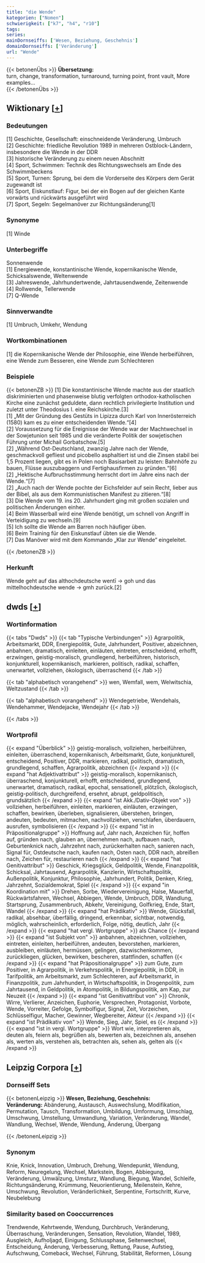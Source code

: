 ```yaml
---
title: "die Wende"
kategorien: ["Nomen"]
schwierigkeit: ["k7", "h4", "r10"]
tags:
series:
mainDornseiffs: ['Wesen, Beziehung, Geschehnis']
domainDornseiffs: ['Veränderung']
url: "Wende"
---
```


{{< betonenÜbs >}}
**Übersetzung:**  
turn, change, transformation, turnaround, turning point, front vault, More examples...  
{{< /betonenÜbs >}}

## Wiktionary [[+](https://de.wiktionary.org/wiki/Wende)]

### Bedeutungen
[1] Geschichte, Gesellschaft: einschneidende Veränderung, Umbruch  
[2] Geschichte: friedliche Revolution 1989 in mehreren Ostblock-Ländern, insbesondere die Wende in der DDR  
[3] historische Veränderung zu einem neuen Abschnitt  
[4] Sport, Schwimmen: Technik des Richtungswechsels am Ende des Schwimmbeckens  
[5] Sport, Turnen: Sprung, bei dem die Vorderseite des Körpers dem Gerät zugewandt ist  
[6] Sport, Eiskunstlauf: Figur, bei der ein Bogen auf der gleichen Kante vorwärts und rückwärts ausgeführt wird  
[7] Sport, Segeln: Segelmanöver zur Richtungsänderung[1]  

### Synonyme
[1] Winde  

### Unterbegriffe
Sonnenwende  
[1] Energiewende, konstantinische Wende, kopernikanische Wende, Schicksalswende, Weltenwende  
[3] Jahreswende, Jahrhundertwende, Jahrtausendwende, Zeitenwende  
[4] Rollwende, Tellerwende  
[7] Q-Wende  

### Sinnverwandte
[1] Umbruch, Umkehr, Wendung  

### Wortkombinationen
[1] die Kopernikanische Wende der Philosophie, eine Wende herbeiführen, eine Wende zum Besseren, eine Wende zum Schlechteren  

### Beispiele
{{< betonenZB >}}
[1] Die konstantinische Wende machte aus der staatlich diskriminierten und phasenweise blutig verfolgten orthodox-katholischen Kirche eine zunächst geduldete, dann rechtlich privilegierte Institution und zuletzt unter Theodosius I. eine Reichskirche.[3]  
[1] „Mit der Gründung des Gestüts in Lipizza durch Karl von Innerösterreich (1580) kam es zu einer entscheidenden Wende.“[4]  
[2] Voraussetzung für die Ereignisse der Wende war der Machtwechsel in der Sowjetunion seit 1985 und die veränderte Politik der sowjetischen Führung unter Michail Gorbatschow.[5]  
[2] „Während Ost-Deutschland, zwanzig Jahre nach der Wende, geschmackvoll gefliest und picobello asphaltiert ist und die Zinsen stabil bei 1,5 Prozent liegen, gibt es in Polen noch Basisarbeit zu leisten: Bahnhöfe zu bauen, Flüsse auszubaggern und Fertighausfirmen zu gründen.“[6]  
[2] „Hektische Aufbruchsstimmung herrscht dort im Jahre eins nach der Wende.“[7]  
[2] „Auch nach der Wende pochte der Eichsfelder auf sein Recht, lieber aus der Bibel, als aus dem Kommunistischen Manifest zu zitieren.“[8]  
[3] Die Wende vom 19. ins 20. Jahrhundert ging mit großen sozialen und politischen Änderungen einher.  
[4] Beim Wasserball wird eine Wende benötigt, um schnell von Angriff in Verteidigung zu wechseln.[9]  
[5] Ich sollte die Wende am Barren noch häufiger üben.  
[6] Beim Training für den Eiskunstlauf übten sie die Wende.  
[7] Das Manöver wird mit dem Kommando „Klar zur Wende“ eingeleitet.  

{{< /betonenZB >}}
### Herkunft
Wende geht auf das althochdeutsche wentī → goh und das mittelhochdeutsche wende → gmh zurück.[2]  



## dwds [[+](https://www.dwds.de/wb/Wende)]

### Wortinformation
{{< tabs "Dwds" >}}
{{< tab "Typische Verbindungen" >}}
Agrarpolitik, Arbeitsmarkt, DDR, Energiepolitik, Gute, Jahrhundert, Positiver, abzeichnen, anbahnen, dramatisch, einleiten, einläuten, eintreten, entscheidend, erhofft, erzwingen, geistig-moralisch, grundlegend, herbeiführen, historisch, konjunkturell, kopernikanisch, markieren, politisch, radikal, schaffen, unerwartet, vollziehen, ökologisch, überraschend
{{< /tab >}}

{{< tab "alphabetisch vorangehend" >}}
wen, Wemfall, wem, Welwitschia, Weltzustand
{{< /tab >}}

{{< tab "alphabetisch vorangehend" >}}
Wendegetriebe, Wendehals, Wendehammer, Wendejacke, Wendejahr
{{< /tab >}}

{{< /tabs >}}

### Wortprofil
{{< expand "Überblick" >}} geistig-moralisch, vollziehen, herbeiführen, einleiten, überraschend, kopernikanisch, Arbeitsmarkt, Gute, konjunkturell, entscheidend, Positiver, DDR, markieren, radikal, politisch, dramatisch, grundlegend, schaffen, Agrarpolitik, abzeichnen {{< /expand >}}
{{< expand "hat Adjektivattribut" >}} geistig-moralisch, kopernikanisch, überraschend, konjunkturell, erhofft, entscheidend, grundlegend, unerwartet, dramatisch, radikal, epochal, sensationell, plötzlich, ökologisch, geistig-politisch, durchgreifend, ersehnt, abrupt, geldpolitisch, grundsätzlich {{< /expand >}}
{{< expand "ist Akk./Dativ-Objekt von" >}} vollziehen, herbeiführen, einleiten, markieren, einläuten, erzwingen, schaffen, bewirken, überleben, signalisieren, überstehen, bringen, andeuten, bedeuten, mitmachen, nachvollziehen, verschlafen, überdauern, ausrufen, symbolisieren {{< /expand >}}
{{< expand "ist in Präpositionalgruppe" >}} Hoffnung auf, Jahr nach, Anzeichen für, hoffen auf, gründen nach, glauben an, übernehmen nach, aufbauen nach, Geburtenknick nach, Jahrzehnt nach, zurückerhalten nach, sanieren nach, Signal für, Ostdeutsche nach, kaufen nach, Osten nach, DDR nach, abreißen nach, Zeichen für, restaurieren nach {{< /expand >}}
{{< expand "hat Genitivattribut" >}} Geschick, Kriegsglück, Geldpolitik, Wende, Finanzpolitik, Schicksal, Jahrtausend, Agrarpolitik, Kanzlerin, Wirtschaftspolitik, Außenpolitik, Konjunktur, Philosophie, Jahrhundert, Politik, Denken, Krieg, Jahrzehnt, Sozialdemokrat, Spiel {{< /expand >}}
{{< expand "in Koordination mit" >}} Drehen, Sorbe, Wiedervereinigung, Halse, Mauerfall, Rückwärtsfahren, Wechsel, Abbiegen, Wende, Umbruch, DDR, Wandlung, Startsprung, Zusammenbruch, Abkehr, Vereinigung, Golfkrieg, Ende, Start, Wandel {{< /expand >}}
{{< expand "hat Prädikativ" >}} Wende, Glücksfall, radikal, absehbar, überfällig, dringend, erkennbar, sichtbar, notwendig, möglich, wahrscheinlich, erforderlich, Folge, nötig, deutlich, Jahr {{< /expand >}}
{{< expand "hat vergl. Wortgruppe" >}} als Chance {{< /expand >}}
{{< expand "ist Subjekt von" >}} anbahnen, abzeichnen, vollziehen, eintreten, einleiten, herbeiführen, andeuten, bevorstehen, markieren, ausbleiben, einläuten, hermüssen, gelingen, dazwischenkommen, zurückliegen, glücken, bewirken, bescheren, stattfinden, schaffen {{< /expand >}}
{{< expand "hat Präpositionalgruppe" >}} zum Gute, zum Positiver, in Agrarpolitik, in Verkehrspolitik, in Energiepolitik, in DDR, in Tarifpolitik, am Arbeitsmarkt, zum Schlechteren, auf Arbeitsmarkt, in Finanzpolitik, zum Jahrhundert, in Wirtschaftspolitik, in Drogenpolitik, zum Jahrtausend, in Geldpolitik, in Atompolitik, in Bildungspolitik, am Kap, zur Neuzeit {{< /expand >}}
{{< expand "ist Genitivattribut von" >}} Chronik, Wirre, Verlierer, Anzeichen, Euphorie, Versprechen, Protagonist, Vorbote, Wende, Vorreiter, Gefolge, Symbolfigur, Signal, Zeit, Vorzeichen, Schlüsselfigur, Macher, Gewinner, Wegbereiter, Akteur {{< /expand >}}
{{< expand "ist Prädikativ von" >}} Wende, Sieg, Jahr, Spiel, es {{< /expand >}}
{{< expand "ist in vergl. Wortgruppe" >}} Wort wie, interpretieren als, deuten als, feiern als, begrüßen als, bewerten als, bezeichnen als, ansehen als, werten als, verstehen als, betrachten als, sehen als, gelten als {{< /expand >}}

## Leipzig Corpora [[+](https://corpora.uni-leipzig.de/en/res?word=Wende&corpusId=deu_newscrawl-public_2018)]

### Dornseiff Sets
{{< betonenLeipzig >}}
**Wesen, Beziehung, Geschehnis:**  
**Veränderung:** Abänderung, Austausch, Auswechslung, Modifikation, Permutation, Tausch, Transformation, Umbildung, Umformung, Umschlag, Umschwung, Umstellung, Umwandlung, Variation, Veränderung, Wandel, Wandlung, Wechsel, Wende, Wendung, Änderung, Übergang  

{{< /betonenLeipzig >}}

### Synonym
Knie, Knick, Innovation, Umbruch, Drehung, Wendepunkt, Wendung, Reform, Neuregelung, Wechsel, Markstein, Bogen, Abbiegung, Veränderung, Umwälzung, Umsturz, Wandlung, Biegung, Wandel, Schleife, Richtungsänderung, Krümmung, Neuorientierung, Meilenstein, Kehre, Umschwung, Revolution, Veränderlichkeit, Serpentine, Fortschritt, Kurve, Neubelebung


### Similarity based on Cooccurrences
Trendwende, Kehrtwende, Wendung, Durchbruch, Veränderung, Überraschung, Veränderungen, Sensation, Revolution, Wandel, 1989, Ausgleich, Aufholjagd, Einigung, Schlussphase, Seitenwechsel, Entscheidung, Änderung, Verbesserung, Rettung, Pause, Aufstieg, Aufschwung, Comeback, Wechsel, Führung, Stabilität, Reformen, Lösung

